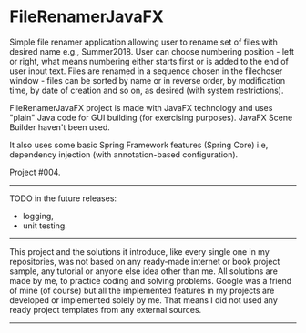 # FileRenamerJavaFX

Simple file renamer application allowing user to rename set of files with desired name e.g., Summer2018. User can choose numbering position - left or right, what means numbering either starts first or is added to the end of user input text. Files are renamed in a sequence chosen in the filechoser window - files can be sorted by name or in reverse order, by modification time, by date of creation and so on, as desired (with system restrictions).

FileRenamerJavaFX project is made with JavaFX technology and uses "plain" Java code for GUI building (for exercising purposes). JavaFX Scene Builder haven't been used.

It also uses some basic Spring Framework features (Spring Core) i.e, dependency injection (with annotation-based configuration).

Project #004.

----

TODO in the future releases:
- logging,
- unit testing.

----

This project and the solutions it introduce, like every single one in my repositories, was not based on any ready-made internet or book project sample, any tutorial or anyone else idea other than me. All solutions are made by me, to practice coding and solving problems. Google was a friend of mine (of course) but all the implemented features in my projects are developed or implemented solely by me. That means I did not used any ready project templates from any external sources.

----